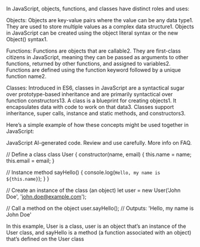 In JavaScript, objects, functions, and classes have distinct roles and uses:

Objects: Objects are key-value pairs where the value can be any data type1. They are used to store multiple values as a complex data structure1. Objects in JavaScript can be created using the object literal syntax or the new Object() syntax1.

Functions: Functions are objects that are callable2. They are first-class citizens in JavaScript, meaning they can be passed as arguments to other functions, returned by other functions, and assigned to variables2. Functions are defined using the function keyword followed by a unique function name2.

Classes: Introduced in ES6, classes in JavaScript are a syntactical sugar over prototype-based inheritance and are primarily syntactical over function constructors13. A class is a blueprint for creating objects1. It encapsulates data with code to work on that data3. Classes support inheritance, super calls, instance and static methods, and constructors3.

Here’s a simple example of how these concepts might be used together in JavaScript:

JavaScript
AI-generated code. Review and use carefully. More info on FAQ.

// Define a class
class User {
  constructor(name, email) {
    this.name = name;
    this.email = email;
  }

  // Instance method
  sayHello() {
    console.log(`Hello, my name is ${this.name}`);
  }
}

// Create an instance of the class (an object)
let user = new User('John Doe', 'john.doe@example.com');

// Call a method on the object
user.sayHello();  // Outputs: 'Hello, my name is John Doe'

In this example, User is a class, user is an object that’s an instance of the User class, and sayHello is a method (a function associated with an object) that’s defined on the User class